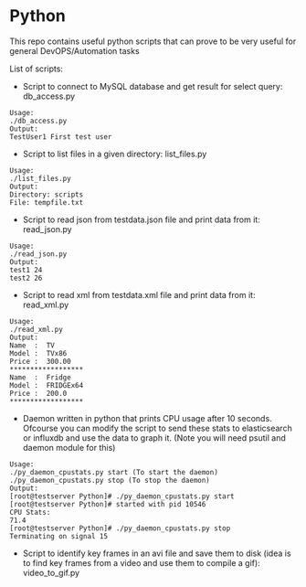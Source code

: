 # Python
This repo contains useful python scripts that can prove to be very useful for general DevOPS/Automation tasks

List of scripts:
* Script to connect to MySQL database and get result for select query: db_access.py
```
Usage: 
./db_access.py 
Output:
TestUser1 First test user
```
* Script to list files in a given directory: list_files.py
```
Usage:
./list_files.py
Output:
Directory: scripts
File: tempfile.txt
```
* Script to read json from testdata.json file and print data from it: read_json.py
```
Usage:
./read_json.py
Output:
test1 24
test2 26
```
* Script to read xml from testdata.xml file and print data from it: read_xml.py
```
Usage:
./read_xml.py
Output:
Name  :  TV
Model :  TVx86
Price :  300.00
******************
Name  :  Fridge
Model :  FRIDGEx64
Price :  200.0
******************
```
* Daemon written in python that prints CPU usage after 10 seconds. Ofcourse you can modify the script to send these stats to elasticsearch or influxdb and use the data to graph it. (Note you will need psutil and daemon module for this)
```
Usage:
./py_daemon_cpustats.py start (To start the daemon)
./py_daemon_cpustats.py stop (To stop the daemon)
Output:
[root@testserver Python]# ./py_daemon_cpustats.py start
[root@testserver Python]# started with pid 10546
CPU Stats:
71.4
[root@testserver Python]# ./py_daemon_cpustats.py stop
Terminating on signal 15
```
* Script to identify key frames in an avi file and save them to disk (idea is to find key frames from a video and use them to compile a gif): video_to_gif.py
